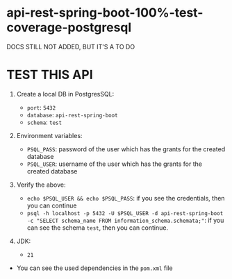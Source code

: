 # api-rest-spring-boot-100%-test-coverage-postgresql 

DOCS STILL NOT ADDED, BUT IT'S A TO DO

# TEST THIS API

1. Create a local DB in PostgresSQL:
    - `port`: `5432`
    - `database`: `api-rest-spring-boot`
    - `schema`: `test`

2. Environment variables:
    - `PSQL_PASS`: password of the user which has the grants for the created database
    - `PSQL_USER`: username of the user which has the grants for the created database

3. Verify the above:
    - `echo $PSQL_USER && echo $PSQL_PASS`: if you see the credentials, then you can continue
    - `psql -h localhost -p 5432 -U $PSQL_USER -d api-rest-spring-boot -c "SELECT schema_name FROM information_schema.schemata;"`:
      if you can see the schema `test`, then you can continue.

4. JDK:
    - `21`


- You can see the used dependencies in the `pom.xml` file    


#

[//]: # (todo: improve docs, add some diagrams, etc; but this as final step)


[//]: # (todo: docs the 100% of coverage reached)
[//]: # (![img.png]&#40;img.png&#41; )
[//]: # (![img_1.png]&#40;img_1.png&#41; )
[//]: # (doc about how we can optimize the code, for example )

[//]: # (not let reach to database exceptions we can validate )

[//]: # (the data before to send it to the database,)

[//]: # (&#40; i.g sort by a field that doesn't exist, find by id <0, etc&#41;)
 
